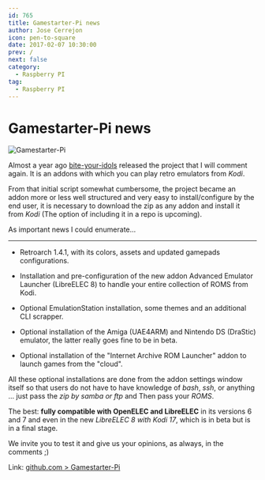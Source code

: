 ```yaml
---
id: 765
title: Gamestarter-Pi news
author: Jose Cerrejon
icon: pen-to-square
date: 2017-02-07 10:30:00
prev: /
next: false
category:
  - Raspberry PI
tag:
  - Raspberry PI
---
```


# Gamestarter-Pi news

![Gamestarter-Pi](/images/2017/02/gamestarter.png)

Almost a year ago [bite-your-idols](https://github.com/bite-your-idols) released the project that I will comment again. It is an addons with which you can play retro emulators from *Kodi*.

From that initial script somewhat cumbersome, the project became an addon more or less well structured and very easy to install/configure by the end user, it is necessary to download the zip as any addon and install it from *Kodi* (The option of including it in a repo is upcoming).

As important news I could enumerate...

- - -
* Retroarch 1.4.1, with its colors, assets and updated gamepads configurations.

* Installation and pre-configuration of the new addon Advanced Emulator Launcher (LibreELEC 8) to handle your entire collection of ROMS from Kodi.

* Optional EmulationStation installation, some themes and an additional CLI scrapper.

* Optional installation of the Amiga (UAE4ARM) and Nintendo DS (DraStic) emulator, the latter really goes fine to be in beta.

* Optional installation of the "Internet Archive ROM Launcher" addon to launch games from the "cloud".

All these optional installations are done from the addon settings window itself so that users do not have to have knowledge of *bash*, *ssh*, or anything ... just pass the *zip by samba or ftp* and Then pass your *ROMS*.

The best: **fully compatible with OpenELEC and LibreELEC** in its versions 6 and 7 and even in the new *LibreELEC 8 with Kodi 17*, which is in beta but is in a final stage.

We invite you to test it and give us your opinions, as always, in the comments ;)

Link: [github.com > Gamestarter-Pi](https://github.com/bite-your-idols/Gamestarter-Pi/blob/master/README.md)